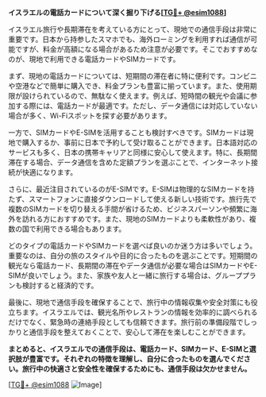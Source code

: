 **イスラエルの電話カードについて深く掘り下げる[[TG💪+ @esim1088](https://t.me/s/esim1088)]**

イスラエル旅行や長期滞在を考えている方にとって、現地での通信手段は非常に重要です。日本から持参したスマホでも、海外ローミングを利用すれば通信が可能ですが、料金が高額になる場合があるため注意が必要です。そこでおすすめなのが、現地で利用できる電話カードやSIMカードです。

まず、現地の電話カードについては、短期間の滞在者に特に便利です。コンビニや空港などで簡単に購入でき、料金プランも豊富に揃っています。また、使用期限が設けられているので、無駄なく使えます。例えば、短時間の観光や会議に参加する際には、電話カードが最適です。ただし、データ通信には対応していない場合が多く、Wi-Fiスポットを探す必要があります。

一方で、SIMカードやE-SIMを活用することも検討すべきです。SIMカードは現地で購入するか、事前に日本で予約して受け取ることができます。日本語対応のサービスも多く、日本の携帯キャリアと同様に安心して使えます。特に、長期間滞在する場合、データ通信を含めた定額プランを選ぶことで、インターネット接続が快適になります。

さらに、最近注目されているのがE-SIMです。E-SIMは物理的なSIMカードを持たず、スマートフォンに直接ダウンロードして使える新しい技術です。旅行先で複数のSIMカードを切り替える手間が省けるため、ビジネスパーソンや頻繁に海外を訪れる方におすすめです。また、現地のSIMカードよりも柔軟性があり、複数の国で利用できる場合もあります。

どのタイプの電話カードやSIMカードを選べば良いのか迷う方は多いでしょう。重要なのは、自分の旅のスタイルや目的に合ったものを選ぶことです。短期間の観光なら電話カード、長期間の滞在やデータ通信が必要な場合はSIMカードやE-SIMが良いでしょう。また、家族や友人と一緒に旅行する場合は、グループプランも検討すると経済的です。

最後に、現地で通信手段を確保することで、旅行中の情報収集や安全対策にも役立ちます。イスラエルでは、観光名所やレストランの情報を効率的に調べられるだけでなく、緊急時の連絡手段としても信頼できます。旅行前の準備段階でしっかりと通信手段を整えておくことで、安心して滞在を楽しむことができます。

**まとめると、イスラエルでの通信手段は、電話カード、SIMカード、E-SIMと選択肢が豊富です。それぞれの特徴を理解し、自分に合ったものを選んでください。旅行中の快適さと安全性を確保するためにも、通信手段は欠かせません。**

[[TG💪+ @esim1088](https://t.me/s/esim1088) ![Image](https://i.postimg.cc/Y0z9fWf4/image.png)]